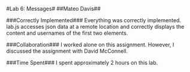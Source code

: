 #Lab 6: Messages#
##Mateo Davis##

###Correctly Implemented###
Everything was correctly implemented. lab.js accesses json data at a remote location and correctly displays the content and usernames of the first two elements.

###Collaboration###
I worked alone on this assignment. However, I discussed the assignment with David McConnell.

###Time Spent###
I spent approximately 2 hours on this lab.